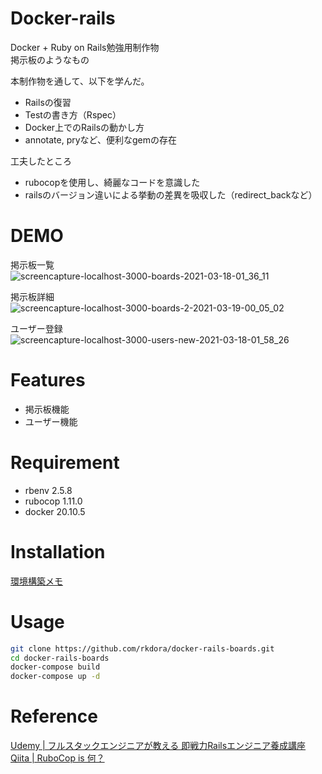 # Docker-rails
Docker + Ruby on Rails勉強用制作物  
掲示板のようなもの

本制作物を通して、以下を学んだ。
- Railsの復習
- Testの書き方（Rspec）
- Docker上でのRailsの動かし方
- annotate, pryなど、便利なgemの存在

工夫したところ
- rubocopを使用し、綺麗なコードを意識した
- railsのバージョン違いによる挙動の差異を吸収した（redirect_backなど）

# DEMO
掲示板一覧  
![screencapture-localhost-3000-boards-2021-03-18-01_36_11](https://user-images.githubusercontent.com/20394831/111507122-ab5bf100-878d-11eb-83e5-1a6626459f75.png)

掲示板詳細  
![screencapture-localhost-3000-boards-2-2021-03-19-00_05_02](https://user-images.githubusercontent.com/20394831/111648507-c63e6c00-8846-11eb-8fa2-cdad33dc6975.png)

ユーザー登録  
![screencapture-localhost-3000-users-new-2021-03-18-01_58_26](https://user-images.githubusercontent.com/20394831/111507060-9c753e80-878d-11eb-814f-fa4d3600a6c6.png)


# Features

- 掲示板機能
- ユーザー機能

# Requirement

- rbenv 2.5.8
- rubocop 1.11.0
- docker 20.10.5

# Installation
[環境構築メモ](memo.md)

# Usage

```bash
git clone https://github.com/rkdora/docker-rails-boards.git
cd docker-rails-boards
docker-compose build
docker-compose up -d
```

# Reference

[Udemy | フルスタックエンジニアが教える 即戦力Railsエンジニア養成講座](https://www.udemy.com/course/rails-kj/)  
[Qiita | RuboCop is 何？](https://qiita.com/tomohiii/items/1a17018b5a48b8284a8b)
